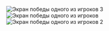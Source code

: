 
![Экран победы одного из игроков 3](https://user-images.githubusercontent.com/49131712/66353053-c6f08480-e969-11e9-8df3-996f0f3bc1de.png)
![Экран победы одного из игроков](https://user-images.githubusercontent.com/49131712/66353058-c8ba4800-e969-11e9-8624-10a260e8c8ec.png)
![Экран победы одного из игроков 2](https://user-images.githubusercontent.com/49131712/66353057-c821b180-e969-11e9-85c9-07dde2427866.png)
